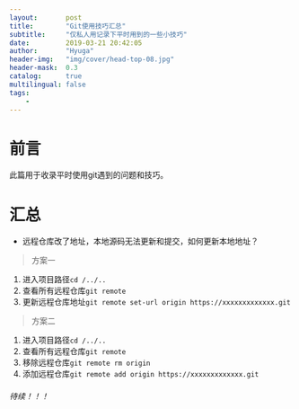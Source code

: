 ```yaml
---
layout:       post
title:        "Git使用技巧汇总"
subtitle:     "仅私人用记录下平时用到的一些小技巧"
date:         2019-03-21 20:42:05
author:       "Hyuga"
header-img:   "img/cover/head-top-08.jpg"
header-mask:  0.3
catalog:      true
multilingual: false
tags:
    - 
---
```


# 前言
此篇用于收录平时使用git遇到的问题和技巧。

# 汇总
- 远程仓库改了地址，本地源码无法更新和提交，如何更新本地地址？

> 方案一
1. 进入项目路径`cd /../..`
2. 查看所有远程仓库`git remote`
3. 更新远程仓库地址`git remote set-url origin https://xxxxxxxxxxxxx.git`

> 方案二
1. 进入项目路径`cd /../..`
2. 查看所有远程仓库`git remote`
3. 移除远程仓库`git remote rm origin`
4. 添加远程仓库`git remote add origin https://xxxxxxxxxxxxx.git`


###### 待续！！！

